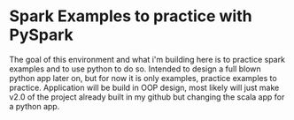 # Spark Examples to practice with PySpark

The goal of this environment and what i'm building here is to practice spark examples and to use python to do so.
Intended to design a full blown python app later on, but for now it is only examples, practice examples to practice.
Application will be build in OOP design, most likely will just make v2.0 of the project already built in my github but changing the scala app for a python app.